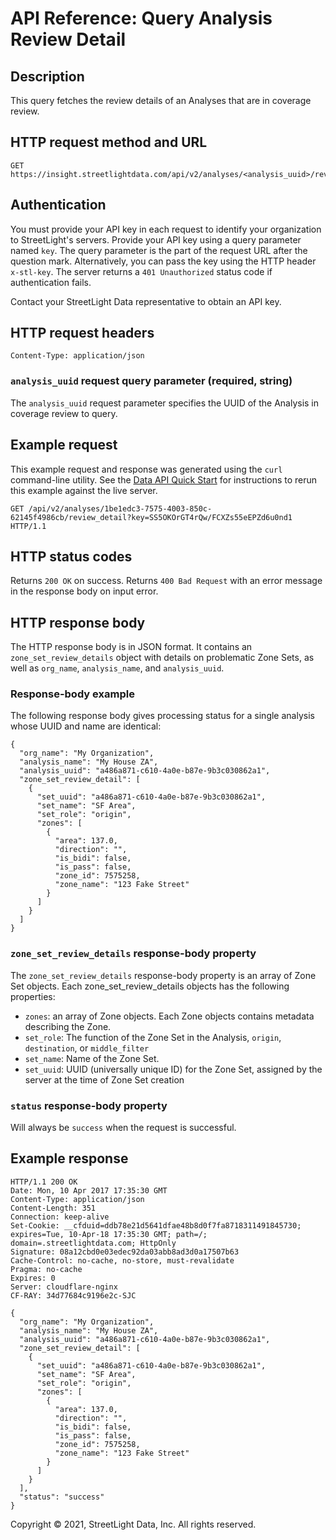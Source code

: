 # API Reference: Query Analysis Review Detail

## Description

This query fetches the review details of an Analyses that are in coverage review.

## HTTP request method and URL

    GET https://insight.streetlightdata.com/api/v2/analyses/<analysis_uuid>/review_detail

## Authentication

You must provide your API key in each request to identify your organization to StreetLight's servers. Provide your API key using a query parameter named `key`. The query parameter is the part of the request URL after the question mark. Alternatively, you can pass the key using the HTTP header `x-stl-key`. The server returns a `401 Unauthorized` status code if authentication fails.

Contact your StreetLight Data representative to obtain an API key.

## HTTP request headers

    Content-Type: application/json

### `analysis_uuid` request query parameter (required, string)

The `analysis_uuid` request parameter specifies the UUID of the Analysis in coverage review to query.

## Example request

This example request and response was generated using the `curl` command-line utility. See the [Data API Quick Start](../quickstart) for instructions to rerun this example against the live server.

    GET /api/v2/analyses/1be1edc3-7575-4003-850c-62145f4986cb/review_detail?key=SS5OKOrGT4rQw/FCXZs55eEPZd6u0nd1 HTTP/1.1

## HTTP status codes

Returns `200 OK` on success. Returns `400 Bad Request` with an error message in the response body on input error.

## HTTP response body

The HTTP response body is in JSON format. It contains an `zone_set_review_details` object with details on problematic Zone Sets, as well as `org_name`, `analysis_name`, and `analysis_uuid`.

### Response-body example

The following response body gives processing status for a single analysis whose UUID and name are identical:

    {
      "org_name": "My Organization",
      "analysis_name": "My House ZA",
      "analysis_uuid": "a486a871-c610-4a0e-b87e-9b3c030862a1",
      "zone_set_review_detail": [
        {
          "set_uuid": "a486a871-c610-4a0e-b87e-9b3c030862a1",
          "set_name": "SF Area",
          "set_role": "origin",
          "zones": [
            {
              "area": 137.0,
              "direction": "",
              "is_bidi": false,
              "is_pass": false,
              "zone_id": 7575258,
              "zone_name": "123 Fake Street"
            }
          ]
        }
      ]
    }

### `zone_set_review_details` response-body property

The `zone_set_review_details` response-body property is an array of Zone Set objects. Each zone_set_review_details objects has the following properties:

- `zones`: an array of Zone objects. Each Zone objects contains metadata describing the Zone.
- `set_role`: The function of the Zone Set in the Analysis, `origin`, `destination`, or `middle_filter`
- `set_name`: Name of the Zone Set.
- `set_uuid`: UUID (universally unique ID) for the Zone Set, assigned by the server at the time of Zone Set creation

### `status` response-body property

Will always be `success` when the request is successful.

## Example response

    HTTP/1.1 200 OK
    Date: Mon, 10 Apr 2017 17:35:30 GMT
    Content-Type: application/json
    Content-Length: 351
    Connection: keep-alive
    Set-Cookie: __cfduid=ddb78e21d5641dfae48b8d0f7fa8718311491845730; expires=Tue, 10-Apr-18 17:35:30 GMT; path=/; domain=.streetlightdata.com; HttpOnly
    Signature: 08a12cbd0e03edec92da03abb8ad3d0a17507b63
    Cache-Control: no-cache, no-store, must-revalidate
    Pragma: no-cache
    Expires: 0
    Server: cloudflare-nginx
    CF-RAY: 34d77684c9196e2c-SJC

    {
      "org_name": "My Organization",
      "analysis_name": "My House ZA",
      "analysis_uuid": "a486a871-c610-4a0e-b87e-9b3c030862a1",
      "zone_set_review_detail": [
        {
          "set_uuid": "a486a871-c610-4a0e-b87e-9b3c030862a1",
          "set_name": "SF Area",
          "set_role": "origin",
          "zones": [
            {
              "area": 137.0,
              "direction": "",
              "is_bidi": false,
              "is_pass": false,
              "zone_id": 7575258,
              "zone_name": "123 Fake Street"
            }
          ]
        }
      ],
      "status": "success"
    }

Copyright &copy; 2021, StreetLight Data, Inc. All rights reserved.
